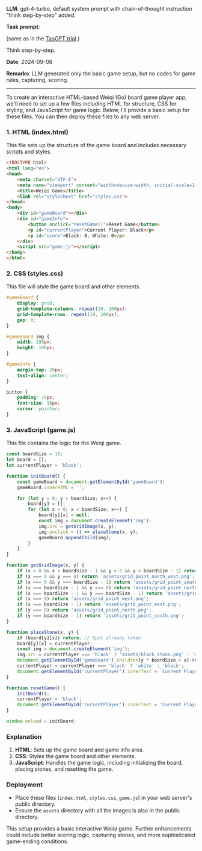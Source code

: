 **LLM**: gpt-4-turbo, default system prompt with chain-of-thought instruction "think step-by-step" added.

**Task prompt**:

(same as in the [TaoGPT trial](weiqi_app.steps.log.md).)

Think step-by-step.

**Date**: 2024-09-08

**Remarks**: LLM generated only the basic game setup, but no codes for game rules, capturing, scoring.

---
To create an interactive HTML-based Weiqi (Go) board game player app, we'll need to set up a few files including HTML for structure, CSS for styling, and JavaScript for game logic. Below, I'll provide a basic setup for these files. You can then deploy these files to any web server.

### 1. HTML (index.html)

This file sets up the structure of the game board and includes necessary scripts and styles.

```html
<!DOCTYPE html>
<html lang="en">
<head>
    <meta charset="UTF-8">
    <meta name="viewport" content="width=device-width, initial-scale=1.0">
    <title>Weiqi Game</title>
    <link rel="stylesheet" href="styles.css">
</head>
<body>
    <div id="gameBoard"></div>
    <div id="gameInfo">
        <button onclick="resetGame()">Reset Game</button>
        <p id="currentPlayer">Current Player: Black</p>
        <p id="score">Black: 0, White: 0</p>
    </div>
    <script src="game.js"></script>
</body>
</html>
```

### 2. CSS (styles.css)

This file will style the game board and other elements.

```css
#gameBoard {
    display: grid;
    grid-template-columns: repeat(19, 100px);
    grid-template-rows: repeat(19, 100px);
    gap: 0;
}

#gameBoard img {
    width: 100px;
    height: 100px;
}

#gameInfo {
    margin-top: 20px;
    text-align: center;
}

button {
    padding: 10px;
    font-size: 16px;
    cursor: pointer;
}
```

### 3. JavaScript (game.js)

This file contains the logic for the Weiqi game.

```javascript
const boardSize = 19;
let board = [];
let currentPlayer = 'black';

function initBoard() {
    const gameBoard = document.getElementById('gameBoard');
    gameBoard.innerHTML = '';

    for (let y = 0; y < boardSize; y++) {
        board[y] = [];
        for (let x = 0; x < boardSize; x++) {
            board[y][x] = null;
            const img = document.createElement('img');
            img.src = getGridImage(x, y);
            img.onclick = () => placeStone(x, y);
            gameBoard.appendChild(img);
        }
    }
}

function getGridImage(x, y) {
    if (x > 0 && x < boardSize - 1 && y > 0 && y < boardSize - 1) return 'assets/grid_point_mid.png';
    if (x === 0 && y === 0) return 'assets/grid_point_north_west.png';
    if (x === 0 && y === boardSize - 1) return 'assets/grid_point_south_west.png';
    if (x === boardSize - 1 && y === 0) return 'assets/grid_point_north_east.png';
    if (x === boardSize - 1 && y === boardSize - 1) return 'assets/grid_point_south_east.png';
    if (x === 0) return 'assets/grid_point_west.png';
    if (x === boardSize - 1) return 'assets/grid_point_east.png';
    if (y === 0) return 'assets/grid_point_north.png';
    if (y === boardSize - 1) return 'assets/grid_point_south.png';
}

function placeStone(x, y) {
    if (board[y][x]) return; // Spot already taken
    board[y][x] = currentPlayer;
    const img = document.createElement('img');
    img.src = currentPlayer === 'black' ? 'assets/black_stone.png' : 'assets/white_stone.png';
    document.getElementById('gameBoard').children[y * boardSize + x].replaceWith(img);
    currentPlayer = currentPlayer === 'black' ? 'white' : 'black';
    document.getElementById('currentPlayer').innerText = `Current Player: ${currentPlayer.charAt(0).toUpperCase() + currentPlayer.slice(1)}`;
}

function resetGame() {
    initBoard();
    currentPlayer = 'black';
    document.getElementById('currentPlayer').innerText = 'Current Player: Black';
}

window.onload = initBoard;
```

### Explanation

1. **HTML**: Sets up the game board and game info area.
2. **CSS**: Styles the game board and other elements.
3. **JavaScript**: Handles the game logic, including initializing the board, placing stones, and resetting the game.

### Deployment

- Place these files (`index.html`, `styles.css`, `game.js`) in your web server's public directory.
- Ensure the `assets` directory with all the images is also in the public directory.

This setup provides a basic interactive Weiqi game. Further enhancements could include better scoring logic, capturing stones, and more sophisticated game-ending conditions.
